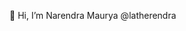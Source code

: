 👋 Hi, I’m Narendra Maurya @latherendra

<!---
- 👀 I’m interested in ...
- 🌱 I’m currently learning ...
- 💞️ I’m looking to collaborate on ...
- 📫 How to reach me ...
- 😄 Pronouns: ...
- ⚡ Fun fact: ...

latherendra/latherendra is a ✨ special ✨ repository because its `README.md` (this file) appears on your GitHub profile.
You can click the Preview link to take a look at your changes.
--->
